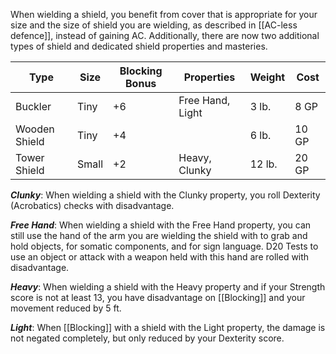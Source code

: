 When wielding a shield, you benefit from cover that is appropriate for your size and the size of shield you are wielding, as described in [[AC-less defence]], instead of gaining AC. Additionally, there are now two additional types of shield and dedicated shield properties and masteries.

| Type          | Size  | Blocking Bonus | Properties       | Weight | Cost  |
| ------------- | ----- | -------------- | ---------------- | ------ | ----- |
| Buckler       | Tiny  | +6             | Free Hand, Light | 3 lb.  | 8 GP  |
| Wooden Shield | Tiny  | +4             |                  | 6 lb.  | 10 GP |
| Tower Shield  | Small | +2             | Heavy, Clunky    | 12 lb. | 20 GP |

***Clunky***: When wielding a shield with the Clunky property, you roll Dexterity (Acrobatics) checks with disadvantage.

***Free Hand***: When wielding a shield with the Free Hand property, you can still use the hand of the arm you are wielding the shield with to grab and hold objects, for somatic components, and for sign language. D20 Tests to use an object or attack with a weapon held with this hand are rolled with disadvantage.

***Heavy***: When wielding a shield with the Heavy property and if your Strength score is not at least 13, you have disadvantage on [[Blocking]] and your movement reduced by 5 ft.

***Light***: When [[Blocking]] with a shield with the Light property, the damage is not negated completely, but only reduced by your Dexterity score.